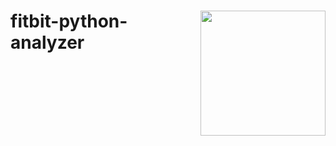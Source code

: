 
<h1>
<img src="https://raw.githubusercontent.com/Sunwood-ai-labs/fitbit-python-analyzer/main/docs/icon.png" height=200px align="right"/>
fitbit-python-analyzer <br>
</h1>
